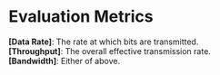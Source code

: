 # Evaluation Metrics
**[Data Rate]**: The rate at which bits are transmitted.<br />
**[Throughput]**: The overall effective transmission rate.<br />
**[Bandwidth]**: Either of above.<br />